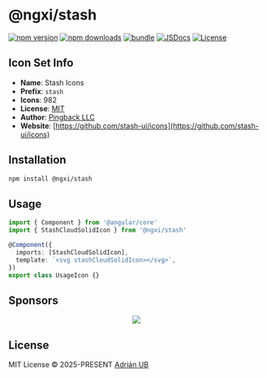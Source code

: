# @ngxi/stash

[![npm version][npm-version-src]][npm-version-href]
[![npm downloads][npm-downloads-src]][npm-downloads-href]
[![bundle][bundle-src]][bundle-href]
[![JSDocs][jsdocs-src]][jsdocs-href]
[![License][license-src]][license-href]

## Icon Set Info

- **Name**: Stash Icons
- **Prefix**: `stash`
- **Icons**: 982
- **License**: [MIT](https://github.com/stash-ui/icons/blob/master/LICENSE)
- **Author**: [Pingback LLC](https://github.com/stash-ui/icons)
- **Website**: [https://github.com/stash-ui/icons](https://github.com/stash-ui/icons)

## Installation

```sh
npm install @ngxi/stash
```

## Usage

```ts
import { Component } from '@angular/core'
import { StashCloudSolidIcon } from '@ngxi/stash'

@Component({
  imports: [StashCloudSolidIcon],
  template: `<svg stashCloudSolidIcon></svg>`,
})
export class UsageIcon {}
```

## Sponsors

<p align="center">
  <a href="https://cdn.jsdelivr.net/gh/adrian-ub/static/sponsors.svg">
    <img src='https://cdn.jsdelivr.net/gh/adrian-ub/static/sponsors.svg'/>
  </a>
</p>

## License

MIT License © 2025-PRESENT [Adrián UB](https://github.com/adrian-ub)

<!-- Badges -->

[npm-version-src]: https://img.shields.io/npm/v/@ngxi/stash?style=flat&colorA=080f12&colorB=1fa669
[npm-version-href]: https://npmjs.com/package/@ngxi/stash
[npm-downloads-src]: https://img.shields.io/npm/dm/@ngxi/stash?style=flat&colorA=080f12&colorB=1fa669
[npm-downloads-href]: https://npmjs.com/package/@ngxi/stash
[bundle-src]: https://img.shields.io/bundlephobia/minzip/@ngxi/stash?style=flat&colorA=080f12&colorB=1fa669&label=minzip
[bundle-href]: https://bundlephobia.com/result?p=@ngxi/stash
[license-src]: https://img.shields.io/npm/l/@ngxi/stash?style=flat&colorA=080f12&colorB=1fa669
[license-href]: https://github.com/adrian-ub/ngxi/blob/main/LICENSE
[jsdocs-src]: https://img.shields.io/badge/jsdocs-reference-080f12?style=flat&colorA=080f12&colorB=1fa669
[jsdocs-href]: https://www.jsdocs.io/package/@ngxi/stash
